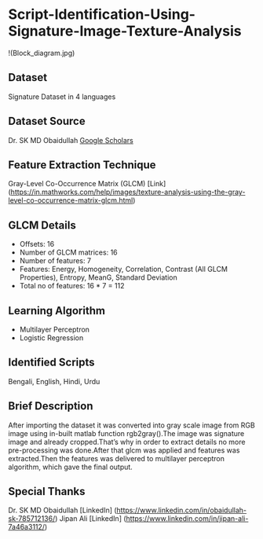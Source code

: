 # Script-Identification-Using-Signature-Image-Texture-Analysis
!(Block_diagram.jpg)

## Dataset
Signature Dataset in 4 languages

## Dataset Source
Dr. SK MD Obaidullah [Google Scholars](https://scholar.google.co.in/citations?user=0V4axiUAAAAJ&hl=en)

## Feature Extraction Technique
Gray-Level Co-Occurrence Matrix (GLCM) [Link] (https://in.mathworks.com/help/images/texture-analysis-using-the-gray-level-co-occurrence-matrix-glcm.html)

## GLCM Details
- Offsets: 16
- Number of GLCM matrices: 16
- Number of features: 7
- Features: Energy, Homogeneity, Correlation, Contrast (All GLCM Properties), Entropy, MeanG, Standard Deviation
- Total no of features: 16 * 7 = 112

## Learning Algorithm
- Multilayer Perceptron
- Logistic Regression

## Identified Scripts
Bengali, English, Hindi, Urdu

## Brief Description
After importing the dataset it was converted into gray scale image from RGB image using in-built matlab function rgb2gray().The image was signature image and already cropped.That’s why in order to extract details no more pre-processing was done.After that glcm was applied and features was extracted.Then the features was delivered to multilayer perceptron algorithm, which gave the final output.

## Special Thanks
Dr. SK MD Obaidullah [LinkedIn] (https://www.linkedin.com/in/obaidullah-sk-785712136/)
Jipan Ali [LinkedIn] (https://www.linkedin.com/in/jipan-ali-7a46a3112/)
